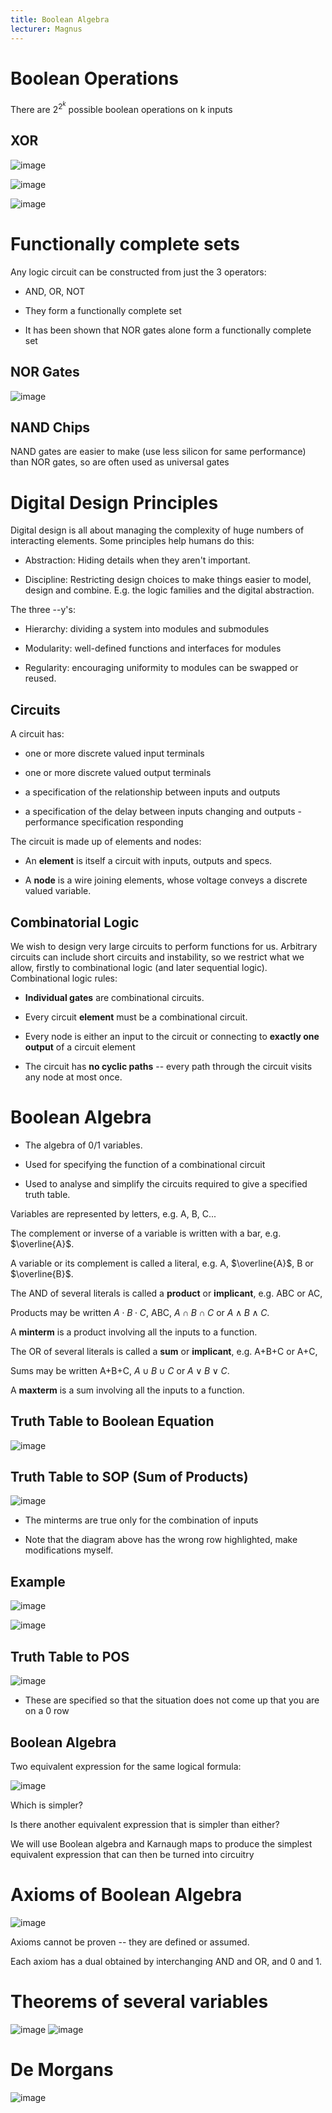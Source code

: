```yaml
---
title: Boolean Algebra
lecturer: Magnus
---
```


# Boolean Operations

There are $2^{2^k}$ possible boolean operations on k inputs

## XOR

![image](/img/Year_1/CSys/DEMA/Boolean/XOR.webp)

![image](/img/Year_1/CSys/DEMA/Boolean/XOR2.webp)

![image](/img/Year_1/CSys/DEMA/Boolean/XOR3.webp)

# Functionally complete sets

Any logic circuit can be constructed from just the 3 operators:

-   AND, OR, NOT

-   They form a functionally complete set

-   It has been shown that NOR gates alone form a functionally complete
    set

## NOR Gates

![image](/img/Year_1/CSys/DEMA/Boolean/NOR.webp)

## NAND Chips

NAND gates are easier to make (use less silicon for same performance)
than NOR gates, so are often used as universal gates

# Digital Design Principles

Digital design is all about managing the complexity of huge numbers of
interacting elements. Some principles help humans do this:

-   Abstraction: Hiding details when they aren't important.

-   Discipline: Restricting design choices to make things easier to
    model, design and combine. E.g. the logic families and the digital
    abstraction.

The three --y's:

-   Hierarchy: dividing a system into modules and submodules

-   Modularity: well-defined functions and interfaces for modules

-   Regularity: encouraging uniformity to modules can be swapped or
    reused.

## Circuits

A circuit has:

-   one or more discrete valued input terminals

-   one or more discrete valued output terminals

-   a specification of the relationship between inputs and outputs

-   a specification of the delay between inputs changing and outputs -
    performance specification responding

The circuit is made up of elements and nodes:

-   An **element** is itself a circuit with inputs, outputs and specs.

-   A **node** is a wire joining elements, whose voltage conveys a
    discrete valued variable.

## Combinatorial Logic

We wish to design very large circuits to perform functions for us.
Arbitrary circuits can include short circuits and instability, so we
restrict what we allow, firstly to combinational logic (and later
sequential logic). Combinational logic rules:

-   **Individual gates** are combinational circuits.

-   Every circuit **element** must be a combinational circuit.

-   Every node is either an input to the circuit or connecting to
    **exactly one output** of a circuit element

-   The circuit has **no cyclic paths** -- every path through the
    circuit visits any node at most once.

# Boolean Algebra

-   The algebra of 0/1 variables.

-   Used for specifying the function of a combinational circuit

-   Used to analyse and simplify the circuits required to give a
    specified truth table.

Variables are represented by letters, e.g. A, B, C...

The complement or inverse of a variable is written with a bar, e.g. $\overline{A}$.

A variable or its complement is called a literal, e.g. A,
$\overline{A}$, B or $\overline{B}$.

The AND of several literals is called a **product** or **implicant**,
e.g. ABC or AC,

Products may be written $A\cdot B\cdot C$, ABC, $A\cap B\cap C$ or
$A\land B\land C$.

A **minterm** is a product involving all the inputs to a function.

The OR of several literals is called a **sum** or **implicant**, e.g.
A+B+C or A+C,

Sums may be written A+B+C, $A\cup B\cup C$ or $A\lor B\lor C$.

A **maxterm** is a sum involving all the inputs to a function.

## Truth Table to Boolean Equation

![image](/img/Year_1/CSys/DEMA/Boolean/TruthToBool.webp)

## Truth Table to SOP (Sum of Products)

![image](/img/Year_1/CSys/DEMA/Boolean/TruthToSOP.webp)

-   The minterms are true only for the combination of inputs

-   Note that the diagram above has the wrong row highlighted, make
    modifications myself.

## Example

![image](/img/Year_1/CSys/DEMA/Boolean/Example.webp)

![image](/img/Year_1/CSys/DEMA/Boolean/Example2)

## Truth Table to POS

![image](/img/Year_1/CSys/DEMA/Boolean/TruthToPOS.webp)

-   These are specified so that the situation does not come up that you
    are on a 0 row

## Boolean Algebra

Two equivalent expression for the same logical formula:

![image](/img/Year_1/CSys/DEMA/Boolean/BoolForm.webp)

Which is simpler?

Is there another equivalent expression that is simpler than either?

We will use Boolean algebra and Karnaugh maps to produce the simplest
equivalent expression that can then be turned into circuitry

# Axioms of Boolean Algebra

![image](/img/Year_1/CSys/DEMA/Boolean/Axioms.webp)

Axioms cannot be proven -- they are defined or assumed.

Each axiom has a dual obtained by interchanging AND and OR, and 0 and 1.

# Theorems of several variables

![image](/img/Year_1/CSys/DEMA/Boolean/SeveralVar.webp)
![image](/img/Year_1/CSys/DEMA/Boolean/SeveralVar2.webp)

# De Morgans

![image](/img/Year_1/CSys/DEMA/Boolean/DeMorgan.webp)
